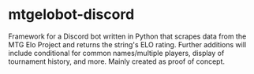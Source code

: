 # mtgelobot-discord
Framework for a Discord bot written in Python that scrapes data from the MTG Elo Project and returns the string's ELO rating. Further additions will include conditional for common names/multiple players, display of tournament history, and more. Mainly created as proof of concept.
